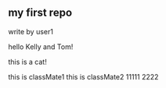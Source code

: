 ## my first repo

write by user1

hello Kelly and Tom!

this is a cat!

this is classMate1
this is classMate2
11111 2222